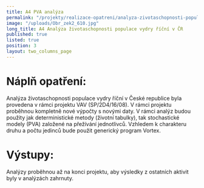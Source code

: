 ```yaml
---
title: A4 PVA analýza
permalink: "/projekty/realizace-opatreni/analyza-zivotaschopnosti-populace"
image: "/uploads/Obr_zek2_610.jpg"
long_title: A4 Analýza životaschopnosti populace vydry říční v ČR
published: true
listed: true
position: 3
layout: two_columns_page
---
```

# Náplň opatření:

Analýza životaschopnosti populace vydry říční v České republice byla
provedena v rámci projektu VAV (SP/2D4/16/08). V rámci projektu
proběhnou kompletně nové výpočty s novými daty. V rámci analýz budou
použity jak deterministické metody (životní tabulky), tak stochastické
modely (PVA) založené na přežívání jednotlivců. Vzhledem k charakteru
druhu a počtu jedinců bude použit generický program Vortex.

# Výstupy:

Analýzy proběhnou až na konci projektu, aby výsledky z ostatních aktivit
byly v analýzách zahrnuty.
